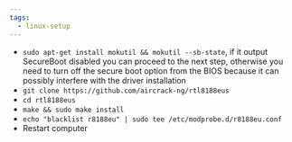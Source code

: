 ```yaml
---
tags:
  - linux-setup
---
```

- `sudo apt-get install mokutil && mokutil --sb-state`, if it output SecureBoot disabled you can proceed to the next step, otherwise you need to turn off the secure boot option from the BIOS because it can possibly interfere with the driver installation
- `git clone https://github.com/aircrack-ng/rtl8188eus`
- `cd rtl8188eus`
- `make && sudo make install`
- `echo "blacklist r8188eu" | sudo tee /etc/modprobe.d/r8188eu.conf`
- Restart computer
